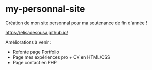 # my-personnal-site

Création de mon site personnal pour ma soutenance de fin d'année !

https://elisadesousa.github.io/

Améliorations à venir : 
- Refonte page Portfolio 
- Page mes expériences pro + CV en HTML/CSS
- Page contact en PHP
